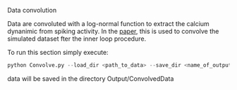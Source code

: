 Data convolution

Data are convoluted with a log-normal function to extract the calcium dynanimic from spiking activity.
In the [paper](https://www.overleaf.com/project/637f7929689c8fb0decb6a0b), this is used to convolve the simulated dataset fter the inner loop procedure.

To run this section simply execute:

```python
python Convolve.py --load_dir <path_to_data> --save_dir <name_of_output_directory>
```
data will be saved in the directory Output/ConvolvedData


